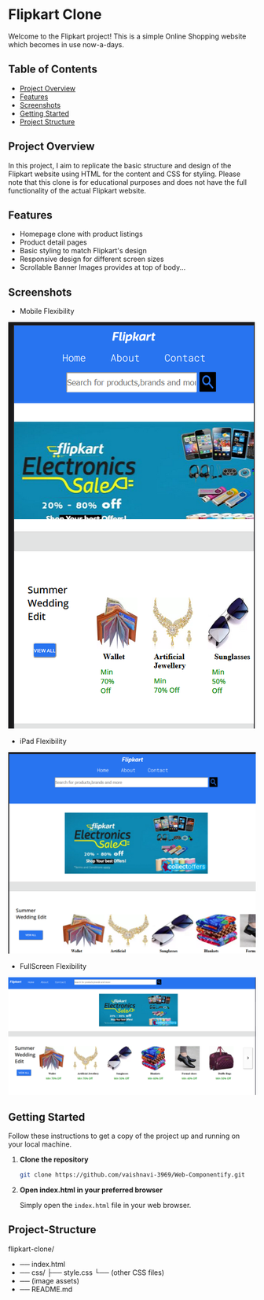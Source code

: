 # Flipkart Clone 

Welcome to the Flipkart project! This is a simple Online Shopping website which becomes in use now-a-days.

## Table of Contents
- [Project Overview](#projectOverview)
- [Features](#features)
- [Screenshots](#demo)
- [Getting Started](#getting-started)
- [Project Structure](#project-Structure)

## Project Overview
In this project, I aim to replicate the basic structure and design of the Flipkart website using HTML for the content and CSS for styling. Please note that this clone is for educational purposes and does not have the full functionality of the actual Flipkart website.
## Features

- Homepage clone with product listings
- Product detail pages
- Basic styling to match Flipkart's design
- Responsive design for different screen sizes
- Scrollable Banner Images provides at top of body...

## Screenshots
- Mobile Flexibility

![Alt text](image-1.png)
- iPad Flexibility

![Alt text](image-2.png)
- FullScreen Flexibility

![Alt text](image-3.png)

## Getting Started

Follow these instructions to get a copy of the project up and running on your local machine.

1. **Clone the repository**

   ```bash
   git clone https://github.com/vaishnavi-3969/Web-Componentify.git
   ```

2. **Open index.html in your preferred browser**

   Simply open the `index.html` file in your web browser.

## Project-Structure

flipkart-clone/
- ── index.html
- ── css/
   ├── style.css
   └── (other CSS files)
- ── (image assets)
- ── README.md




